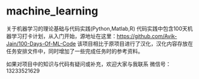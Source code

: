 # machine_learning

关于机器学习的理论基础与代码实践(Python,Matlab,R)
代码实践中包含100天机器学习打卡计划，从入门开始，源地址在这里：https://github.com/Avik-Jain/100-Days-Of-ML-Code
该项目相比于原项目进行了汉化，汉化内容存放在任务安排文件中，同时增加了一些完成任务时的参考资料。

如果对项目中的知识与代码有疑问或补充，欢迎大家与我联系
微信号：13233521629
